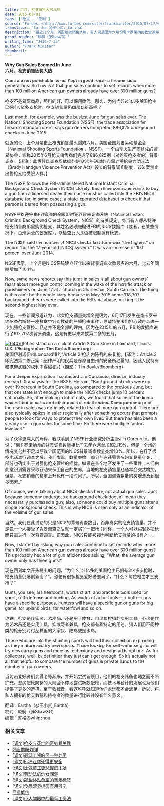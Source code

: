 ```yaml
---
title: 六月，枪支销售因何大热
date: 2015-08-01
tags: ['枪支', '管制']
source: "Forbes，<http://www.forbes.com/sites/frankminiter/2015/07/17/why-gun-sales-boomed-in-june/>"
translator: "Eartha（@王小贰\_Eartha）"
description: "最近几个月，美国枪枝销售大热，有人说是因为六月份南卡罗莱纳的教堂涂杀案，有人说是近年来一些恐怖袭击让人们意识到持枪防卫的必要性，也有人说，这是因为我们目前有一位主张严厉限枪的总统……"
proof_reader: "晓舸（@ShawXG）"
writing_time: "2015-7-25"
author: "Frank Miniter"
thumbnail:
---
```


**Why Gun Sales Boomed In June**  
**六月，枪支销售因何大热**

Guns are not perishable items. Kept in good repair a firearm lasts generations. So how is it that gun sales continue to set records when more than 100 million American gun owners already have over 300 million guns?

枪支不是易腐商品，照料的好，可以保用数代。那么，为何当超过1亿多美国枪主已拥有3亿多支枪时，枪支销售量仍然屡创新高呢？

Last month, for example, was the busiest June for gun sales ever. The National Shooting Sports Foundation (NSSF), the trade association for firearms manufacturers, says gun dealers completed 886,825 background checks in June 2015.

就近的说，上个月是史上枪支销售最火爆的六月。美国全国射击运动基金会（National Shooting Sports Foundation ，NSSF），一个由军火生产商组成的贸易协会，宣称2015年6月枪支销售商们完成了886,825例（对购买枪支者的）背景调查。【译注：此类背景调查所依据的是1993年通过的布雷迪手枪暴力防治法（Brady Handgun Violence Prevention Act）设立的背景调查制度，该法案禁止出售枪支给受限人群。】

The NSSF follows the FBI-administered National Instant Criminal Background Check System (NICS) closely. Each time someone wants to buy a gun from a licensed dealer their name must be called into the FBI’s NICS database (or, in some cases, a state-operated database) to check if that person is barred from possessing a gun.

NSSF严格遵守由FBI管理的全国即时犯罪背景调查系统（National Instant Criminal Background Check System，NICS）的有关规定。每当有人想从特许枪支销售商那里购买枪支，其姓名必须被输进FBI的NICS数据库（或者，在某些情况下，由州运营的数据库），以检查此人是否被限制拥有枪支。

The NSSF said the number of NICS checks last June was “the highest” on record “for the 17-year-old [NICS] system.” It was an increase of 10.1 percent over June 2014.

NSSF表示，上个月是NICS系统建立17年以来背景调查次数最多的六月，比去年同期增加了10.1%。

Now, some news reports say this jump in sales is all about gun owners’ fears about more gun control coming in the wake of the horrific attack on parishioners on June 17 at a church in Charleston, South Carolina. The thing is this can’t be the whole story because in May 2015 some 918,707 background checks were called into the FBI’s database, making it the second-highest May ever.

现在，一些新闻报道认为，此次枪支销量突增全是因为，6月17日发生在南卡罗来纳州查尔斯顿一座教堂中针对教徒的严重枪击事件，导致持枪者们担心政府会进一步加强枪支管控。但这并不是全部的理由，因为在2015年的五月，FBI的数据库进行了918,707次背景调查，这是有史以来次数第二多的五月。

[![640x0](https://headsalon.org/wordpress/wp-content/uploads/2015/08/640x0.jpg)](https://headsalon.org/wordpress/wp-content/uploads/2015/08/640x0.jpg)Rifles stand on a rack at Article 2 Gun Store in Lombard, Illinois. U.S. (Photographer: Tim Boyle/Bloomberg)  
美国伊利诺伊州Lombard镇的“Article 2”枪店内陈列的来复枪。【译注：Article 2即宪法第二修正案：纪律严明的民兵是保障自由州的安全所必需的，因此人民持有和携带武器的权利不得侵犯。】（摄影：Tim Boyle/Bloomberg）

For a deeper explanation I contacted Jim Curcuruto, director, industry research & analysis for the NSSF. He said, “Background checks were up over 19 percent in South Carolina, as compared to the previous June, but that one state isn’t enough to make the NICS checks jump 10 percent nationally. So, after making a lot of calls, we found that some of the bump was related to sales and other deals at retail chains. Some percentage of the rise in sales was definitely related to fear of more gun control. There are also typically spikes in sales regionally after something occurs that prompts people to look for ways to protect their own lives. But there has also been a steady rise in gun sales for some time. So there were multiple factors involved.”

为了获得更深入的解释，我联系到了NSSF行业研究分析主管Jim Curcuruto。他说：“南卡罗来纳州的背景调查数量相比于去年六月增加超过19%，但是一个州的情况变化并不足以导致全国范围的NICS背景调查数量突增10%。所以，在打了很多电话进行调查之后，我们发现，数量突增一部分与连锁零售店的交易量有关，一部分也确实出于对强化枪支管控的担忧。如果在某个地区发生了一些事件，人们由此意识到需要采取行动来保卫自己的生命，当地的枪支销售量也通常会突然增加。但是，枪支销量的稳定上升也有一段时间了。所以，全国调查数量的突增涉及到很多因素。”

Of course, we’re talking about NICS checks here, not actual gun sales. Just because someone undergoes a background check doesn’t mean they necessarily purchased a gun; also, someone could buy multiple guns after a single background check. This is why NICS is seen only as an indicator of the volume of gun sales.

当然，我们在此讨论的只是NICS的背景调查数目，而非真实的枪支销售量。并不是说一个人接受了背景调查之后就一定买了一把枪；同样，一个人可以买很多把枪而只需进行一次背景调查。正因此，NICS只能被视为判断枪支销量的指标之一。

Now, I started by asking why gun sales continue to set records when more than 100 million American gun owners already have over 300 million guns? This probably had a lot of gun aficionados asking, “What, the average gun owner only has three guns?”

现在回到本文开头提出的问题，“为什么当1亿多的美国枪主已拥有3亿多支枪时，枪支销量仍屡创新高？”。恐怕有很多枪支爱好者要问了，“什么？每位枪主才三支枪？”

Guns, you see, are heirlooms, works of art, and practical tools used for sport, self-defense and hunting. As works of art or tools—or both—guns have a specific purposes. Hunters will have a specific gun or guns for big game, for upland birds, for waterfowl and so on.

你瞧，枪支是传家宝、艺术品，还是用于体育、自卫和狩猎的实用工具。不论是作为艺术品还是实用工具，抑或两者兼具，枪支都有着特定的用途。猎人们用不同种类的枪分别对付丛林里的大家伙、陆鸟或是水鸟。

Those who are into the shooting sports will find their collection expanding as they mature and try new sports. Those looking for self-defense guns will try new carry guns and more as technology and design adds options. As for collectors, well, by definition they just can’t get enough. So it’s actually not all that helpful to compare the number of guns in private hands to the number of gun owners.

当射击爱好者们变得老练起来，并开始尝试新项目，他们的枪支储备也随之而不断扩充。想买把枪防身的人则会不停地尝试新款配枪，而技术与设计的发展也为他们提供了更多的选择。至于收藏者，看这称呼就知道他们永远都不会满足。所以，将私人拥有的枪支数量和持枪者的数量进行比较并没有什么意义。


翻译：Eartha（@王小贰\_Eartha）  
校对：晓舸（@ShawXG）  
编辑：辉格@whigzhou


### 相关文章

* [[译文]枪支与死亡的奇妙相关性](https://headsalon.org/archives/6461.html "[译文]枪支与死亡的奇妙相关性")
* [翘首期盼炸弹](https://headsalon.org/archives/7623.html "翘首期盼炸弹")
* [[译文]最低工资的另一种妙用](https://headsalon.org/archives/7549.html "[译文]最低工资的另一种妙用")
* [[译文]FDA让你死得更安全](https://headsalon.org/archives/7535.html "[译文]FDA让你死得更安全")
* [[译文]比做童工更悲惨的下场](https://headsalon.org/archives/7520.html "[译文]比做童工更悲惨的下场")
* [[译文]劳动法的仇女渊源](https://headsalon.org/archives/7466.html "[译文]劳动法的仇女渊源")
* [[译文]那些体贴备至的警示标签](https://headsalon.org/archives/7407.html "[译文]那些体贴备至的警示标签")
* [[译文]食品营养标签有用吗？](https://headsalon.org/archives/7348.html "[译文]食品营养标签有用吗？")
* [严重低估](https://headsalon.org/archives/7212.html "严重低估")
* [[译文]小人物眼中的最低工资法](https://headsalon.org/archives/7090.html "[译文]小人物眼中的最低工资法")
